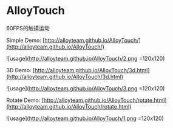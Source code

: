 # AlloyTouch
60FPS的触摸运动

Simple Demo: [http://alloyteam.github.io/AlloyTouch/](http://alloyteam.github.io/AlloyTouch/) 

![usage](http://alloyteam.github.io/AlloyTouch/2.png =120x120)

3D Demo: [http://alloyteam.github.io/AlloyTouch/3d.html](http://alloyteam.github.io/AlloyTouch/3d.html) 

![usage](http://alloyteam.github.io/AlloyTouch/3.png =120x120)

Rotate Demo: [http://alloyteam.github.io/AlloyTouch/rotate.html](http://alloyteam.github.io/AlloyTouch/rotate.html) 

![usage](http://alloyteam.github.io/AlloyTouch/1.png =120x120)

